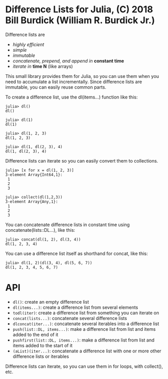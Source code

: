 # Difference Lists for Julia, (C) 2018 Bill Burdick (William R. Burdick Jr.)

Difference lists are

* *highly efficient*
* *simple*
* *immutable*
* *concatenate, prepend, and append in* **constant time**
* *iterate in* **time N** (like arrays)

This small library provides them for Julia, so you can use them when you need to accumulate a list incrementally. Since difference lists are immutable, you can easily reuse common parts.

To create a difference list, use the dl(items...) function like this:

```jldoctest
julia> dl()
dl()

julia> dl(1)
dl(1)

julia> dl(1, 2, 3)
dl(1, 2, 3)

julia> dl(1, dl(2, 3), 4)
dl(1, dl(2, 3), 4)
```

Difference lists can iterate so you can easily convert them to collections.

```jldoctest
julia> [x for x = dl(1, 2, 3)]
3-element Array{Int64,1}:
 1
 2
 3

julia> collect(dl(1,2,3))
3-element Array{Any,1}:
 1
 2
 3
```

You can concatenate difference lists in constant time using concatenate(lists::DL...), like this:

```jldoctest
julia> concat(dl(1, 2), dl(3, 4))
dl(1, 2, 3, 4)
```

You can use a difference list itself as shorthand for concat, like this:
```jldoctest
julia> dl(1, 2)(dl(3, 4), dl(5, 6, 7))
dl(1, 2, 3, 4, 5, 6, 7)
```

# API

* `dl()`: create an empty difference list
* `dl(items...)`: create a difference list from several elements
* `todl(iter)`: create a difference list from something you can iterate on
* `concat(lists...)`: concatenate several difference lists
* `dlconcat(iter...)`: concatenate several iterables into a difference list
* `push(list::DL, items...)`: make a difference list from list and items added to the end of it
* `pushfirst(list::DL, items...)`: make a difference list from list and items added to the start of it
* `(aList)(iter...)`: concatenate a difference list with one or more other difference lists or iterables

Difference lists can iterate, so you can use them in for loops, with collect(), etc.
